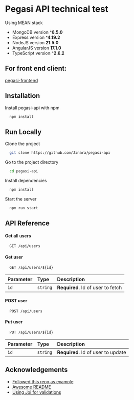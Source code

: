 # Pegasi API technical test

Using MEAN stack

- MongoDB version **^6.5.0**
- Express version **^4.19.2**
- NodeJS version **21.5.0**
- AngularJS version **17.1.0**
- TypeScript version **^2.6.2**

## For front end client:
 [pegasi-frontend](https://github.com/Jinara/pegasi-frontend)

## Installation

Install pegasi-api with npm

```bash
  npm install
```

## Run Locally

Clone the project

```bash
  git clone https://github.com/Jinara/pegasi-api
```

Go to the project directory

```bash
  cd pegasi-api 
```

Install dependencies

```bash
  npm install
```

Start the server

```bash
  npm run start
```
    


## API Reference

#### Get all users

```http
  GET /api/users
```

#### Get user

```http
  GET /api/users/${id}
```

| Parameter | Type     | Description                       |
| :-------- | :------- | :-------------------------------- |
| `id`      | `string` | **Required**. Id of user to fetch |

#### POST user
```http
  POST /api/users
```

#### Put user
```http
  PUT /api/users/${id}
```

| Parameter | Type     | Description                       |
| :-------- | :------- | :-------------------------------- |
| `id`      | `string` | **Required**. Id of user to update|




## Acknowledgements

 - [Followed this repo as example](https://github.com/IT-Labs/MEAN-Stack)
 - [Awesome README](https://github.com/matiassingers/awesome-readme)
 - [Using Joi for validations](https://joi.dev/api/?v=17.12.2)
